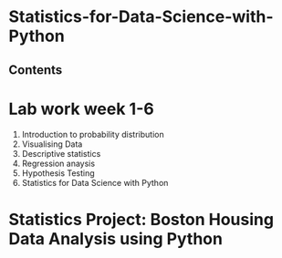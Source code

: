 # Statistics-for-Data-Science-with-Python

## Contents

# Lab work week 1-6
1. Introduction to probability distribution
2. Visualising Data
3. Descriptive statistics
4. Regression anaysis
5. Hypothesis Testing
6. Statistics for Data Science with Python
# Statistics Project: Boston Housing Data Analysis using Python 
